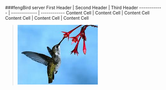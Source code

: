 ###fengBird server
First Header | Second Header | Third Header
------------ | ------------- | ------------
Content Cell | Content Cell  | Content Cell
Content Cell | Content Cell  | Content Cell
> ![feng bird](/diagrams/fengbird.jpg)
